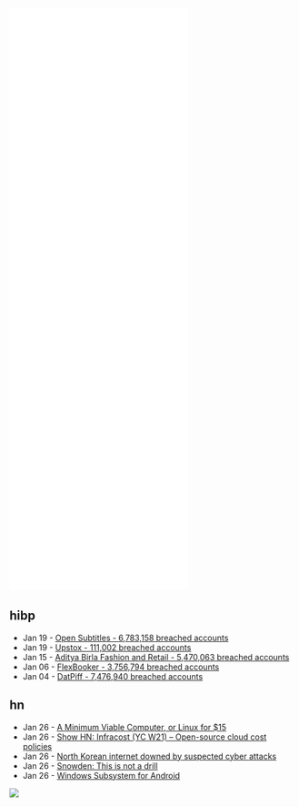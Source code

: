 ![Metrics](https://raw.githubusercontent.com/phixion/phixion/master/metrics.svg)

## hibp

<!--
for https://github.com/phixion/phixion/blob/main/.github/workflows/feeds.yml
-->
<!--START_SECTION:haveibeenpwnd-->
- Jan 19 - [Open Subtitles - 6,783,158 breached accounts](https://haveibeenpwned.com/PwnedWebsites#OpenSubtitles)
- Jan 19 - [Upstox - 111,002 breached accounts](https://haveibeenpwned.com/PwnedWebsites#Upstox)
- Jan 15 - [Aditya Birla Fashion and Retail - 5,470,063 breached accounts](https://haveibeenpwned.com/PwnedWebsites#ABFRL)
- Jan 06 - [FlexBooker - 3,756,794 breached accounts](https://haveibeenpwned.com/PwnedWebsites#FlexBooker)
- Jan 04 - [DatPiff - 7,476,940 breached accounts](https://haveibeenpwned.com/PwnedWebsites#DatPiff)
<!--END_SECTION:haveibeenpwnd-->

## hn

<!--
for https://github.com/phixion/phixion/blob/main/.github/workflows/feeds.yml
-->
<!--START_SECTION:hn-->
- Jan 26 - [A Minimum Viable Computer, or Linux for $15](https://bbenchoff.github.io/pages/LinuxDevice.html)
- Jan 26 - [Show HN: Infracost (YC W21) – Open-source cloud cost policies](https://github.com/infracost/infracost)
- Jan 26 - [North Korean internet downed by suspected cyber attacks](https://www.reuters.com/world/asia-pacific/nkorean-internet-downed-by-suspected-cyber-attacks-researchers-2022-01-26/)
- Jan 26 - [Snowden: This is not a drill](https://twitter.com/Snowden/status/1486049822847250433)
- Jan 26 - [Windows Subsystem for Android](https://docs.microsoft.com/en-us/windows/android/wsa/)
<!--END_SECTION:hn-->

<!--
for https://yhype.me
-->
![](https://hit.yhype.me/github/profile?user_id=13013670)
